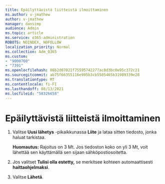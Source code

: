 ```yaml
---
title: Epäilyttävistä liitteistä ilmoittaminen
ms.author: v-jmathew
author: v-jmathew
manager: dansimp
audience: Admin
ms.topic: article
ms.service: o365-administration
ROBOTS: NOINDEX, NOFOLLOW
localization_priority: Normal
ms.collection: Adm_O365
ms.custom:
- "9000760"
- "7391"
ms.openlocfilehash: 08b2d07021f75595742277ac0d3bc0e95c372c21
ms.sourcegitcommit: ab75f66355116e995b3cb5505465b31989339e28
ms.translationtype: MT
ms.contentlocale: fi-FI
ms.lasthandoff: 08/13/2021
ms.locfileid: "58326658"
---
```

# <a name="report-suspicious-attachments"></a>Epäilyttävistä liitteistä ilmoittaminen

1. Valitse **Uusi lähetys** -pikaikkunassa **Liite** ja lataa sitten tiedosto, jonka haluat tarkistaa.
    
    **Huomautus:** Rajoitus on 3 Mt. Jos tiedoston koko on yli 3 Mt, voit lähettää sen käyttämällä sen sijaan sähköpostiosoitetta.
2. Jos valitset **Tulisi olla estetty,** se merkitsee kohteen automaattisesti **haittaohjelmaksi**.
3. Valitse **Lähetä**.
